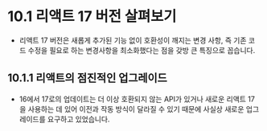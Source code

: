 # 10.1 리액트 17 버전 살펴보기

- 리액트 17 버전은 새롭게 추가된 기능 없이 호환성이 깨지는 변경 사항, 즉 기존 코드 수정을 필요로 하는 변경사항을 최소화했다는 점을 갖방 큰 특징으로 꼽습니다.

## 10.1.1 리액트의 점진적인 업그레이드

- 16에서 17로의 업데이트는 더 이상 호환되지 않는 API가 있거나 새로운 리액트 17을 사용하는 데 있어 이전과 작동 방식이 달라질 수 있기 때문에 사실상 새로운 업그레이드를 요구하고 있었습니다.
